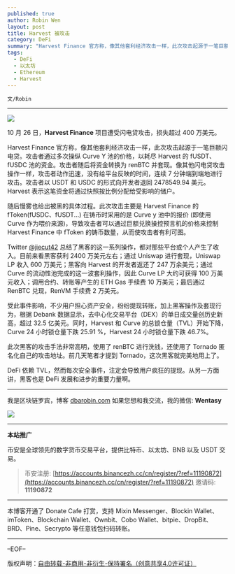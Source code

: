 ```yaml
---
published: true
author: Robin Wen
layout: post
title: Harvest 被攻击
category: DeFi
summary: "Harvest Finance 官方称，像其他套利经济攻击一样，此次攻击起源于一笔巨额闪电贷。攻击者通过多次操纵 Curve Y 池的价格，以耗尽 Harvest 的 fUSDT、fUSDC 池的资金。攻击者随后将资金转换为 renBTC 并套现。像其他闪电贷攻击操作一样，攻击者动作迅速，没有给平台反映的时间，连续 7 分钟端到端地进行攻击。攻击者以 USDT 和 USDC 的形式向开发者退回 2478549.94 美元。Harvest 表示这笔资金将通过快照按比例分配给受影响的储户。DeFi 依赖 TVL，然而每次安全事件，注定会导致用户疯狂的提现。从另一方面讲，黑客也是 DeFi 发展和进步的重要力量啊。"
tags:
  - DeFi
  - 以太坊
  - Ethereum
  - Harvest
---
```


`文/Robin`

***

![](https://cdn.dbarobin.com/kjnecg3.png)

10 月 26 日，**Harvest Finance** 项目遭受闪电贷攻击，损失超过 400 万美元。

Harvest Finance 官方称，像其他套利经济攻击一样，此次攻击起源于一笔巨额闪电贷。攻击者通过多次操纵 Curve Y 池的价格，以耗尽 Harvest 的 fUSDT、fUSDC 池的资金。攻击者随后将资金转换为 renBTC 并套现。像其他闪电贷攻击操作一样，攻击者动作迅速，没有给平台反映的时间，连续 7 分钟端到端地进行攻击。攻击者以 USDT 和 USDC 的形式向开发者退回 2478549.94 美元。Harvest 表示这笔资金将通过快照按比例分配给受影响的储户。

随后慢雾也给出被黑的具体过程。此次攻击主要是 Harvest Finance 的 fToken(fUSDC、fUSDT...) 在铸币时采用的是 Curve y 池中的报价 (即使用 Curve 作为喂价来源)，导致攻击者可以通过巨额兑换操控预言机的价格来控制 Harvest Finance 中 fToken 的铸币数量，从而使攻击者有利可图。

Twitter [@jiecut42](https://twitter.com/jiecut42/status/1320603188219809793) 总结了黑客的这一系列操作，都对那些平台或个人产生了收入。目前来看黑客获利 2400 万美元左右；通过 Uniswap 进行套现，Uniswap LP 收入 600 万美元；黑客向 Harvest 的开发者返还了 247 万余美元；通过 Curve 的流动性池完成的这一波套利操作，因此 Curve LP 大约可获得 100 万美元收入；调用合约、转账等产生的 ETH Gas 手续费 10 万美元；最后通过 RenBTC 兑现，RenVM 手续费 2 万美元。

受此事件影响，不少用户担心资产安全，纷纷提现转账，加上黑客操作及套现行为，根据 Debank 数据显示，去中心化交易平台（DEX）的单日成交量创历史新高，超过 32.5 亿美元。同时，Harvest 和 Curve 的总锁仓量（TVL）开始下降，Curve 24 小时锁仓量下跌 25.91 %，Harvest 24 小时锁仓量下跌 46.7%。

此次黑客的攻击手法非常高明，使用了 renBTC 进行洗钱，还使用了 Tornado 匿名化自己的攻击地址。前几天笔者才提到 Tornado，这次黑客就完美地用上了。

DeFi 依赖 TVL，然而每次安全事件，注定会导致用户疯狂的提现。从另一方面讲，黑客也是 DeFi 发展和进步的重要力量啊。

***

我是区块链罗宾，博客 [dbarobin.com](https://dbarobin.com/)
如果您想和我交流，我的微信: **Wentasy**

![](https://cdn.dbarobin.com/v4yywe2.png)

***

**本站推广**

币安是全球领先的数字货币交易平台，提供比特币、以太坊、BNB 以及 USDT 交易。

> 币安注册: [https://accounts.binancezh.cc/cn/register/?ref=11190872](https://accounts.binancezh.cc/cn/register/?ref=11190872)
> 邀请码: **11190872**

***

本博客开通了 Donate Cafe 打赏，支持 Mixin Messenger、Blockin Wallet、imToken、Blockchain Wallet、Ownbit、Cobo Wallet、bitpie、DropBit、BRD、Pine、Secrypto 等任意钱包扫码转账。

<center>
    <div class="--donate-button"
         data-button-id="f8b9df0d-af9a-460d-8258-d3f435445075"
    ></div>
</center>

***

–EOF–

版权声明：[自由转载-非商用-非衍生-保持署名（创意共享4.0许可证）](http://creativecommons.org/licenses/by-nc-nd/4.0/deed.zh)